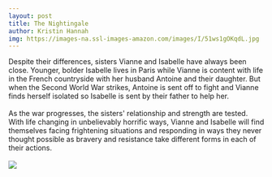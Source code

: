 ```yaml
--- 
layout: post 
title: The Nightingale
author: Kristin Hannah
img: https://images-na.ssl-images-amazon.com/images/I/51ws1gOKqdL.jpg
--- 
```

Despite their differences, sisters Vianne and Isabelle have always been close. Younger, bolder Isabelle lives in Paris while Vianne is content with life in the French countryside with her husband Antoine and their daughter. But when the Second World War strikes, Antoine is sent off to fight and Vianne finds herself isolated so Isabelle is sent by their father to help her. <br><br>As the war progresses, the sisters' relationship and strength are tested. With life changing in unbelievably horrific ways, Vianne and Isabelle will find themselves facing frightening situations and responding in ways they never thought possible as bravery and resistance take different forms in each of their actions.
<br/><br/> <a href="https://www.amazon.com/Nightingale-Novel-Kristin-Hannah/dp/0312577222%3FSubscriptionId%3DAKIAJMENML4FLKMV2CIQ%26tag%3Dpskiba1234-20%26linkCode%3Dxm2%26camp%3D2025%26creative%3D165953%26creativeASIN%3D0312577222"><img src="https://images-na.ssl-images-amazon.com/images/G/01/associates/remote-buy-box/buy1.gif"></a>
